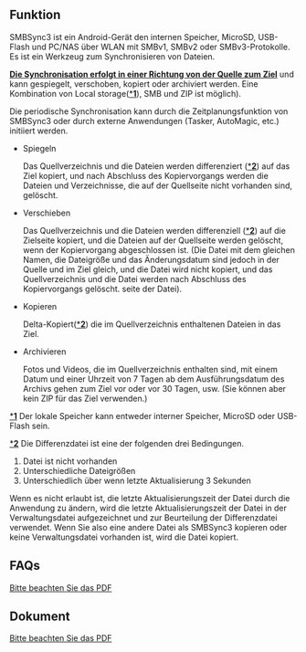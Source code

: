 ## Funktion

SMBSync3 ist ein Android-Gerät den internen Speicher, MicroSD, USB-Flash und PC/NAS über WLAN mit SMBv1, SMBv2 oder SMBv3-Protokolle. Es ist ein Werkzeug zum Synchronisieren von Dateien. 

<u>**Die Synchronisation erfolgt in einer Richtung von der Quelle zum Ziel**</u> und kann gespiegelt, verschoben, kopiert oder archiviert werden. Eine Kombination von Local storage(<u>***1**</u>), SMB und ZIP ist möglich).  

Die periodische Synchronisation kann durch die Zeitplanungsfunktion von SMBSync3 oder durch externe Anwendungen (Tasker, AutoMagic, etc.) initiiert werden.

- Spiegeln

  Das Quellverzeichnis und die Dateien werden differenziert (<u>***2**</u>) auf das Ziel kopiert, und nach Abschluss des Kopiervorgangs werden die Dateien und Verzeichnisse, die auf der Quellseite nicht vorhanden sind, gelöscht.

- Verschieben

  Das Quellverzeichnis und die Dateien werden differenziell (<u>***2**</u>) auf die Zielseite kopiert, und die Dateien auf der Quellseite werden gelöscht, wenn der Kopiervorgang abgeschlossen ist. (Die Datei mit dem gleichen Namen, die Dateigröße und das Änderungsdatum sind jedoch in der Quelle und im Ziel gleich, und die Datei wird nicht kopiert, und das Quellverzeichnis und die Datei werden nach Abschluss des Kopiervorgangs gelöscht. seite der Datei).

- Kopieren

  Delta-Kopiert(<u>***2**</u>) die im Quellverzeichnis enthaltenen Dateien in das Ziel.

- Archivieren

  Fotos und Videos, die im Quellverzeichnis enthalten sind, mit einem Datum und einer Uhrzeit von 7 Tagen ab dem Ausführungsdatum des Archivs gehen zum Ziel vor oder vor 30 Tagen, usw. (Sie können aber kein ZIP für das Ziel verwenden.)

<u>***1**</u> Der lokale Speicher kann entweder interner Speicher, MicroSD oder USB-Flash sein. 

<u>***2**</u> Die Differenzdatei ist eine der folgenden drei Bedingungen.  

1. Datei ist nicht vorhanden  
2. Unterschiedliche Dateigrößen  
3. Unterschiedlich über wenn letzte Aktualisierung 3 Sekunden

Wenn es nicht erlaubt ist, die letzte Aktualisierungszeit der Datei durch die Anwendung zu ändern, wird die letzte Aktualisierungszeit der Datei in der Verwaltungsdatei aufgezeichnet und zur Beurteilung der Differenzdatei verwendet. Wenn Sie also eine andere Datei als SMBSync3 kopieren oder keine Verwaltungsdatei vorhanden ist, wird die Datei kopiert.

## FAQs

[Bitte beachten Sie das PDF](https://drive.google.com/file/d/1v4-EIWuucUErSg9uYZtycsGGn9o-T_2t/view?usp=sharing)

## Dokument

[Bitte beachten Sie das PDF](https://drive.google.com/file/d/1gIsulxyGBY-Fl0Ki7BJ50gPFWx0iQ9Tm/view?usp=sharing)
